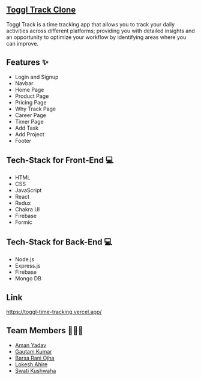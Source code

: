 ## [Toggl Track Clone](https://toggl.com/track)
Toggl Track is a time tracking app that allows you to track your daily activities across different platforms; providing you with detailed insights and an opportunity to optimize your workflow by identifying areas where you can improve.


## Features ✨
- Login and Signup
- Navbar
- Home Page
- Product Page
- Pricing Page
- Why Track Page
- Career Page
- Timer Page
- Add Task
- Add Project
- Footer

## Tech-Stack for Front-End 💻
- HTML
- CSS
- JavaScript
- React
- Redux
- Chakra UI
- Firebase
- Formic

## Tech-Stack for Back-End 💻
- Node.js
- Express.js
- Firebase
- Mongo DB

## Link

https://toggl-time-tracking.vercel.app/

## Team Members 👨‍👦‍👦
- [Aman Yadav](https://github.com/Amanyadav2030)  
- [Gautam Kumar](https://github.com/Gautamkumar3) 
- [Barsa Rani Ojha](https://github.com/bArSu45)  
- [Lokesh Ahire](https://github.com/lokeshahire)  
- [Swati Kushwaha](https://github.com/Swati863) 
